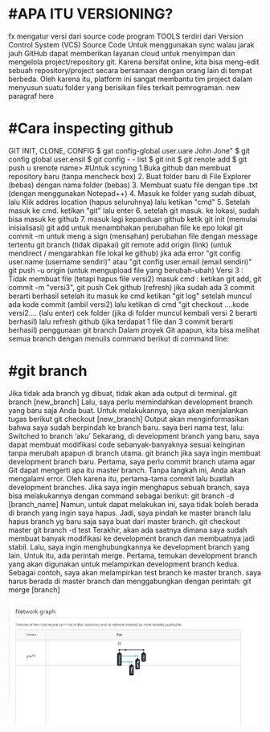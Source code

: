 <h1>#APA ITU VERSIONING? </h1>
fx
mengatur versi dari source code program
TOOLS terdiri dari Version Control System (VCS) Source Code
Untuk menggunakan sync walau jarak jauh GitHub dapat memberikan layanan cloud untuk menyimpan dan mengelola project/repository git. Karena bersifat online, kita bisa meng-edit sebuah repository/project secara bersamaan dengan orang lain di tempat berbeda. Oleh karena itu, platform ini sangat membantu tim project dalam menyusun suatu folder yang berisikan files terkait pemrograman.
new paragraf here

<h1>#Cara inspecting github </h1>
GIT INIT, CLONE, CONFIG
$ gat config-global user.uare John Jone"
$ git config global user.ensil $ git config - - list
$ git init
$ git renote add <remote,nate> <remote_repo_url> $ git push u srenote name> <local branch name
$ git clone ash://jhon@example.com/path/to/my-project.git
$ cd ny project

<h1> #Untuk scyning </h1>
1.Buka github dan membuat repository baru (tanpa mencheck box)
2. Buat folder baru di File Explorer (bebas) dengan nama folder (bebas)
3. Membuat suatu file dengan tipe .txt (dengan menggunakan Notepad++)
4. Masuk ke folder yang sudah dibuat, lalu Klik addres location (hapus seluruhnya) lalu ketikan "cmd"
5. Setelah masuk ke cmd. ketikan "git" lalu enter
6. setelah git masuk. ke lokasi, sudah bisa masuk ke github
7. masuk lagi kepanduan github 
ketik git init (memulai inisialisasi)
git add untuk menambhakan perubahan file ke epo lokal
git commit -m untuk meng a sign (mensahan) perubahan file dengan message tertentu
git branch (tidak dipakai)
git remote add origin (link) (untuk mendirect / mengarahkan file lokal ke github)
jika ada error "git config user.name (username sendiri)"
atau "git config user.email (email sendiri)"
git push -u origin (untuk mengupload file yang berubah-ubah)
Versi 3 : 
Tidak membuat file
(tetapi hapus file  versi2)
masuk cmd : ketikan git add, git commit -m "versi3", git push
Cek github (refresh) jika sudah ada 3 commit berarti berhasil 
setelah itu masuk ke cmd ketikan "git log"
setelah muncul ada kode commit (ambil versi2)
lalu ketikan di cmd "git checkout ....kode versi2.... (lalu enter)
cek folder (jika di folder muncul kembali versi 2 berarti berhasil) 
lalu refresh github (jika terdapat 1 file dan 3 commit berarti berhasil)
penggunaan git branch
Dalam proyek Git apapun, kita bisa melihat semua branch dengan menulis command berikut di command line:

<h1> #git branch </h1>
Jika tidak ada branch yg dibuat, tidak akan ada output di terminal. 
git branch [new_branch]
Lalu, saya perlu memindahkan development branch yang baru saja Anda buat. Untuk melakukannya, saya akan menjalankan tugas berikut
git checkout [new_branch]
Output akan menginformasikan bahwa saya sudah berpindah ke branch baru. saya beri nama test, lalu:
Switched to branch ‘aku’
Sekarang, di development branch yang baru, saya dapat membuat modifikasi code sebanyak-banyaknya sesuai keinginan tanpa merubah apapun di branch utama. 
git branch
 jika saya ingin membuat development branch baru. Pertama, saya perlu commit branch utama agar Git dapat mengerti apa itu master branch. Tanpa langkah ini, Anda akan mengalami error. Oleh karena itu, pertama-tama commit lalu buatlah development branches.
Jika saya ingin menghapus sebuah branch, saya bisa melakukannya dengan command sebagai berikut:
git branch -d [branch_name]
Namun, untuk dapat melakukan ini, saya tidak boleh berada di branch yang ingin saya hapus. Jadi, saya pindah ke master branch lalu hapus branch yg baru saja saya buat dari master branch.
git checkout master
git branch -d test
Terakhir, akan ada saatnya dimana saya sudah membuat banyak modifikasi ke development branch dan membuatnya jadi stabil. Lalu, saya ingin menghubungkannya ke development branch yang lain. Untuk itu, ada perintah merge.
Pertama, temukan development branch yang akan digunakan untuk melampirkan development branch kedua. Sebagai contoh, saya akan melampirkan test branch ke master branch. saya harus berada di master branch dan menggabungkan dengan perintah:
git merge [branch]

![network.png](https://github.com/gita28/qee_Anggita_Apriliaaa/blob/main/screen%20shoot/network.PNG)